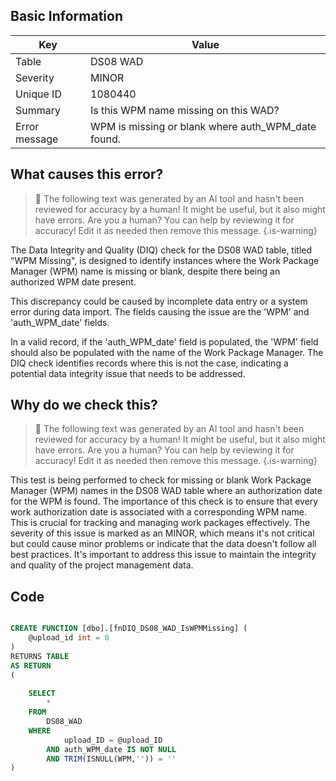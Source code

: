 ## Basic Information
| Key         | Value          |
|-------------|----------------|
| Table       | DS08 WAD |
| Severity    | MINOR |
| Unique ID   | 1080440   |
| Summary     | Is this WPM name missing on this WAD? |
| Error message | WPM is missing or blank where auth_WPM_date found. |

## What causes this error?

> :robot: The following text was generated by an AI tool and hasn't been reviewed for accuracy by a human! It might be useful, but it also might have errors. Are you a human? You can help by reviewing it for accuracy! Edit it as needed then remove this message.
{.is-warning}

The Data Integrity and Quality (DIQ) check for the DS08 WAD table, titled "WPM Missing", is designed to identify instances where the Work Package Manager (WPM) name is missing or blank, despite there being an authorized WPM date present. 

This discrepancy could be caused by incomplete data entry or a system error during data import. The fields causing the issue are the 'WPM' and 'auth_WPM_date' fields. 

In a valid record, if the 'auth_WPM_date' field is populated, the 'WPM' field should also be populated with the name of the Work Package Manager. The DIQ check identifies records where this is not the case, indicating a potential data integrity issue that needs to be addressed.
## Why do we check this?

> :robot: The following text was generated by an AI tool and hasn't been reviewed for accuracy by a human! It might be useful, but it also might have errors. Are you a human? You can help by reviewing it for accuracy! Edit it as needed then remove this message.
{.is-warning}

This test is being performed to check for missing or blank Work Package Manager (WPM) names in the DS08 WAD table where an authorization date for the WPM is found. The importance of this check is to ensure that every work authorization date is associated with a corresponding WPM name. This is crucial for tracking and managing work packages effectively. The severity of this issue is marked as an MINOR, which means it's not critical but could cause minor problems or indicate that the data doesn't follow all best practices. It's important to address this issue to maintain the integrity and quality of the project management data.
## Code

```sql

CREATE FUNCTION [dbo].[fnDIQ_DS08_WAD_IsWPMMissing] (
	@upload_id int = 0
)
RETURNS TABLE
AS RETURN
(
	
	SELECT 
		*
	FROM
		DS08_WAD
	WHERE
			upload_ID = @upload_ID
		AND auth_WPM_date IS NOT NULL
		AND TRIM(ISNULL(WPM,'')) = ''
)
```
